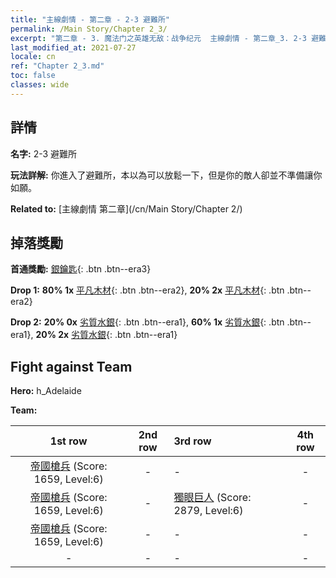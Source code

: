 ```yaml
---
title: "主線劇情 - 第二章 - 2-3 避難所"
permalink: /Main Story/Chapter 2_3/
excerpt: "第二章 - 3. 魔法门之英雄无敌：战争纪元  主線劇情 - 第二章_3. 2-3 避難所"
last_modified_at: 2021-07-27
locale: cn
ref: "Chapter 2_3.md"
toc: false
classes: wide
---
```


## 詳情

 **名字:** 2-3 避難所

 **玩法詳解:** 你進入了避難所，本以為可以放鬆一下，但是你的敵人卻並不準備讓你如願。

 **Related to:** [主線劇情 第二章](/cn/Main Story/Chapter 2/)

## 掉落獎勵

 **首通獎勵:** [銀鑰匙](/cn/Items/con_693/){: .btn .btn--era3}

 **Drop 1:** **80% 1x** [平凡木材](/cn/Items/mat_7/){: .btn .btn--era2}, **20% 2x** [平凡木材](/cn/Items/mat_7/){: .btn .btn--era2}

 **Drop 2:** **20% 0x** [劣質水銀](/cn/Items/mat_2/){: .btn .btn--era1}, **60% 1x** [劣質水銀](/cn/Items/mat_2/){: .btn .btn--era1}, **20% 2x** [劣質水銀](/cn/Items/mat_2/){: .btn .btn--era1}


## Fight against Team
 **Hero:** h_Adelaide

 **Team:**


  | 1st row | 2nd row | 3rd row | 4th row |
  |:----:|:----:|:----|:----:|
  | [帝國槍兵](/cn/units/Pikeman/) (Score: 1659, Level:6)  | - | - | - |
  | [帝國槍兵](/cn/units/Pikeman/) (Score: 1659, Level:6)  | - | [獨眼巨人](/cn/units/Cyclops/) (Score: 2879, Level:6)  | - |
  | [帝國槍兵](/cn/units/Pikeman/) (Score: 1659, Level:6)  | - | - | - |
  | - | - | - | - |


